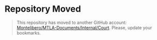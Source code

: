 # Repository Moved

> This repository has moved to another GitHub account:
[Montelibero/MTLA-Documents/Internal/Court](https://github.com/Montelibero/MTLA-Documents/tree/main/Internal/Court).
Please, update your bookmarks.